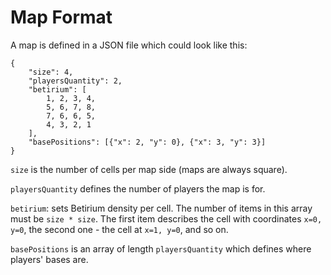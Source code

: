 Map Format
==========

A map is defined in a JSON file which could look like this:

```
{
    "size": 4,
    "playersQuantity": 2,
    "betirium": [
        1, 2, 3, 4,
        5, 6, 7, 8,
        7, 6, 6, 5,
        4, 3, 2, 1
    ],
    "basePositions": [{"x": 2, "y": 0}, {"x": 3, "y": 3}]
}
```

`size` is the number of cells per map side (maps are always square).

`playersQuantity` defines the number of players the map is for.

`betirium`: sets Betirium density per cell. The number of items in this array
must be `size * size`. The first item describes the cell with coordinates
`x=0, y=0`, the second one - the cell at `x=1, y=0`, and so on.

`basePositions` is an array of length `playersQuantity` which defines where
players' bases are.
